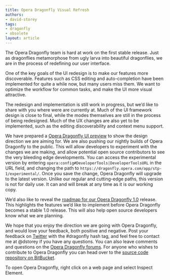 ```yaml
---
title: Opera Dragonfly Visual Refresh
authors:
- david-storey
tags:
- dragonfly
- obsolete
layout: article
---
```


The Opera Dragonfly team is hard at work on the first stable release. Just as dragonflies metamorphose from ugly larva into beautiful dragonflies, we are in the process of redefining our user interface.

One of the key goals of the UI redesign is to make our features more discoverable. Features such as CSS editing and auto-completion have been implemented for quite a while now, but many users miss them. We want to optimize the workflow for common tasks, and make the UI more visual attractive.

The redesign and implementation is still work in progress, but we’d like to share with you where were are currently at. Much of the UI framework design is close to final, while the modes themselves are still in the process of being redesigned. Much of the UX changes are also yet to be implemented, such as the editing discoverability and context menu support.

We have prepared a [Opera Dragonfly UI preview][1] to show the design direction we are aiming for. We are also pushing our nightly builds of Opera Dragonfly to the public. This will allow developers to experiment with the changes we are making, and allow potential open source contributors to see the very bleeding edge developments. You can access the experimental version by entering `opera:config#DeveloperTools|DeveloperToolsURL` in the URL field, and changing the path to `https://dragonfly.opera.com/app/stp-1/experimental/`. Once you save the change, Opera Dragonfly will upgrade to the latest version. Unlike our regular and cutting-edge paths, this version is not for daily use. It can and will break at any time as it is our working copy.

[1]: http://people.opera.com/dstorey/dfl/

We’d also like to reveal the [roadmap for our Opera Dragonfly 1.0][2] release. This highlights the features we’d like to implement before Opera Dragonfly becomes a stable 1.0 release. This will also help open source developers know what we are planning.

[2]: http://people.opera.com/dstorey/dfl/dfl1-roadmap-public.html

We hope that you enjoy the direction we are going with Opera Dragonfly, and would love your feedback, both positive and negative. Post your feedback on [Twitter][3] with the #dragonfly hash tag, and feel free to contact me at @dstorey if you have any questions. You can also leave comments and questions on the [Opera Dragonfly forums][4]. For anyone who wishes to contribute to Opera Dragonfly you can head over to the [source code repository on BitBucket][5].

[3]: http://twitter.com/
[4]: http://my.opera.com/community/forums/forum.dml?id=11057
[5]: https://bitbucket.org/scope/dragonfly-stp-1

To open Opera Dragonfly, right click on a web page and select Inspect Element.